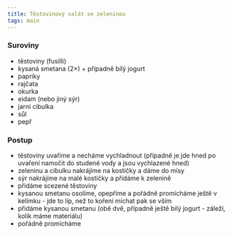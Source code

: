 ```yaml
---
title: Těstovinový salát se zeleninou
tags: main
---
```


### Suroviny
- těstoviny (fusilli)
- kysaná smetana (2×) + případně bílý jogurt
- papriky
- rajčata
- okurka
- eidam (nebo jiný sýr)
- jarní cibulka
- sůl
- pepř

### Postup
- těstoviny uvaříme a necháme vychladnout (případně je jde hned po uvaření namočit do studené vody a jsou vychlazené hned)
- zeleninu a cibulku nakrájíme na kostičky a dáme do mísy
- sýr nakrájíme na malé kostičky a přidáme k zelenině
- přidáme scezené těstoviny
- kysanou smetanu osolíme, opepříme a pořádně promícháme ještě v kelímku - jde to líp, než to koření míchat pak se vším
- přidáme kysanou smetanu (obě dvě, případně ještě bílý jogurt - záleží, kolik máme materiálu)
- pořádně promícháme
